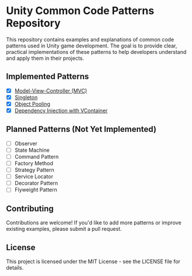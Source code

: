# Unity Common Code Patterns Repository

This repository contains examples and explanations of common code patterns used in Unity game development. The goal is to provide clear, practical implementations of these patterns to help developers understand and apply them in their projects.

## Implemented Patterns

- [x] [Model-View-Controller (MVC)](https://github.com/freddynewton/UnityCodePatterns/blob/main/Assets/01.%20Scripts/MVC/MVC%20Pattern.md)
- [x] [Singleton](https://github.com/freddynewton/UnityCodePatterns/blob/main/Assets/01.%20Scripts/Singleton/Singleton%20Pattern.md)
- [x] [Object Pooling](https://github.com/freddynewton/UnityCodePatterns/blob/main/Assets/01.%20Scripts/Object%20Pooling/Object%20Pooling%20Pattern.md)
- [x] [Dependency Injection with VContainer](https://github.com/freddynewton/UnityCodePatterns/blob/main/Assets/01.%20Scripts/Dependency%20Injection/Dependency%20Injection%20VContainer.md)

## Planned Patterns (Not Yet Implemented)

- [ ] Observer
- [ ] State Machine
- [ ] Command Pattern
- [ ] Factory Method
- [ ] Strategy Pattern
- [ ] Service Locator
- [ ] Decorator Pattern
- [ ] Flyweight Pattern

## Contributing

Contributions are welcome! If you'd like to add more patterns or improve existing examples, please submit a pull request.

## License

This project is licensed under the MIT License - see the LICENSE file for details.
